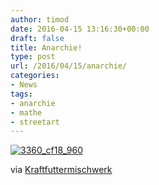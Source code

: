 ```yaml
---
author: timod
date: 2016-04-15 13:16:30+00:00
draft: false
title: Anarchie!
type: post
url: /2016/04/15/anarchie/
categories:
- News
tags:
- anarchie
- mathe
- streetart
---
```


[![3360_cf18_960](https://www.fablab-neckar-alb.org/wp-content/uploads/2016/04/3360_cf18_960.jpeg)
](https://www.fablab-neckar-alb.org/wp-content/uploads/2016/04/3360_cf18_960.jpeg)









via [Kraftfuttermischwerk](http://www.kraftfuttermischwerk.de/blogg/Ⓐ-stencil-als-formel/)










